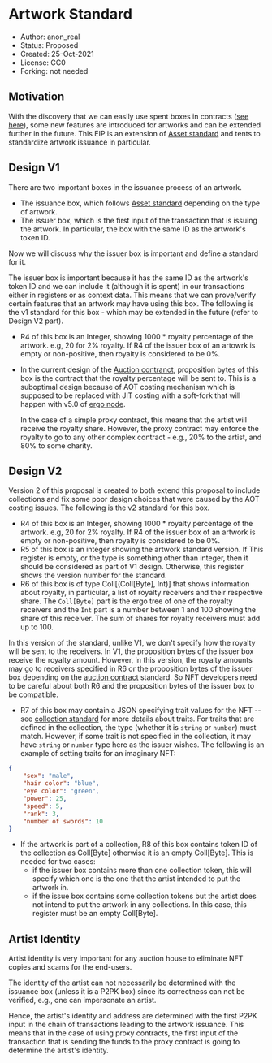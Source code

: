 # Artwork Standard

* Author: anon_real
* Status: Proposed
* Created: 25-Oct-2021
* License: CC0
* Forking: not needed 

## Motivation 
With the discovery that we can easily use spent boxes in contracts ([see here](https://www.ergoforum.org/t/ergoscript-design-patterns/222/23?u=anon_real)), some new features are introduced for artworks and can be extended further in the future. This EIP is an extension of [Asset standard](eip-0004.md) and tents to standardize artwork issuance in particular.


## Design V1
There are two important boxes in the issuance process of an artwork.
- The issuance box, which follows [Asset standard](eip-0004.md) depending on the type of artwork.
- The issuer box, which is the first input of the transaction that is issuing the artwork. In particular, the box with the same ID as the artwork's token ID.

Now we will discuss why the issuer box is important and define a standard for it.

The issuer box is important because it has the same ID as the artwork's token ID and we can include it (although it is spent) in our transactions either in registers or as context data. This means that we can prove/verify certain features that an artwork may have using this box. The following is the v1 standard for this box - which may be extended in the future (refer to Design V2 part).

- R4 of this box is an Integer, showing 1000 * royalty percentage of the artwork. e.g, 20 for 2% royalty. If R4 of the issuer box of an artowrk is empty or non-positive, then royalty is considered to be 0%.
- In the current design of the [Auction contranct](eip-0022.md), proposition bytes of this box is the contract that the royalty percentage will be sent to. This is a suboptimal design because of AOT costing mechanism which is supposed to be replaced with JIT costing with a soft-fork that will happen with v5.0 of [ergo node](https://github.com/ergoplatform/ergo).
  
   In the case of a simple proxy contract, this means that the artist will receive the royalty share. However, the proxy contract may enforce the royalty to go to any other complex contract - e.g., 20% to the artist, and 80% to some charity.

## Design V2
Version 2 of this proposal is created to both extend this proposal to include collections and fix some poor design choices that were caused by the AOT costing issues. The following is the v2 standard for this box.
- R4 of this box is an Integer, showing 1000 * royalty percentage of the artwork. e.g, 20 for 2% royalty. If R4 of the issuer box of an artwork is empty or non-positive, then royalty is considered to be 0%.
- R5 of this box is an integer showing the artwork standard version. If This register is empty, or the type is something other than integer, then it should be considered as part of V1 design. Otherwise, this register shows the version number for the standard.
- R6 of this box is of type Coll[(Coll[Byte], Int)] that shows information about royalty, in particular, a list of royalty receivers and their respective share. The `Coll[Byte]` part is the ergo tree of one of the royalty receivers and the `Int` part is a number between 1 and 100 showing the share of this receiver. The sum of shares for royalty receivers must add up to 100.

In this version of the standard, unlike V1, we don't specify how the royalty will be sent to the receivers. In V1, the proposition bytes of the issuer box receive the royalty amount. However, in this version, the royalty amounts may go to receivers specified in R6 or the proposition bytes of the issuer box depending on the [auction contract](eip-0022.md) standard. So NFT developers need to be careful about both R6 and the proposition bytes of the issuer box to be compatible.
- R7 of this box may contain a JSON specifying trait values for the NFT -- see [collection standard](eip-0034.md) for more details about traits. For traits that are defined in the collection, the type (whether it is `string` or `number`) must match. However, if some trait is not specified in the collection, it may have `string` or `number` type here as the issuer wishes. The following is an example of setting traits for an imaginary NFT:
```json
{
    "sex": "male",
    "hair color": "blue",
    "eye color": "green",
    "power": 25,
    "speed": 5,
    "rank": 3,
    "number of swords": 10
}
```
- If the artwork is part of a collection, R8 of this box contains token ID of the collection as Coll[Byte] otherwise it is an empty Coll[Byte]. This is needed for two cases:
  - if the issuer box contains more than one collection token, this will specify which one is the one that the artist intended to put the artwork in.
  - if the issue box contains some collection tokens but the artist does not intend to put the artwork in any collections. In this case, this register must be an empty Coll[Byte].


## Artist Identity
Artist identity is very important for any auction house to eliminate NFT copies and scams for the end-users.

The identity of the artist can not necessarily be determined with the issuance box (unless it is a P2PK box) since its correctness can not be verified, e.g., one can impersonate an artist.

Hence, the artist's identity and address are determined with the first P2PK input in the chain of transactions leading to the artwork issuance. This means that in the case of using proxy contracts, the first input of the transaction that is sending the funds to the proxy contract is going to determine the artist's identity.